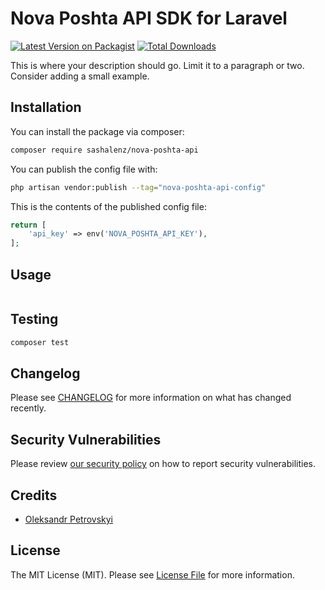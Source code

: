 # Nova Poshta API SDK for Laravel

[![Latest Version on Packagist](https://img.shields.io/packagist/v/sashalenz/nova-poshta-api.svg?style=flat-square)](https://packagist.org/packages/sashalenz/nova-poshta-api)
[![Total Downloads](https://img.shields.io/packagist/dt/sashalenz/nova-poshta-api.svg?style=flat-square)](https://packagist.org/packages/sashalenz/nova-poshta-api)

This is where your description should go. Limit it to a paragraph or two. Consider adding a small example.

## Installation

You can install the package via composer:

```bash
composer require sashalenz/nova-poshta-api
```

You can publish the config file with:

```bash
php artisan vendor:publish --tag="nova-poshta-api-config"
```

This is the contents of the published config file:

```php
return [
    'api_key' => env('NOVA_POSHTA_API_KEY'),    
];
```

## Usage

```php

```

## Testing

```bash
composer test
```

## Changelog

Please see [CHANGELOG](CHANGELOG.md) for more information on what has changed recently.

## Security Vulnerabilities

Please review [our security policy](../../security/policy) on how to report security vulnerabilities.

## Credits

- [Oleksandr Petrovskyi](https://github.com/sashalenz)

## License

The MIT License (MIT). Please see [License File](LICENSE.md) for more information.
